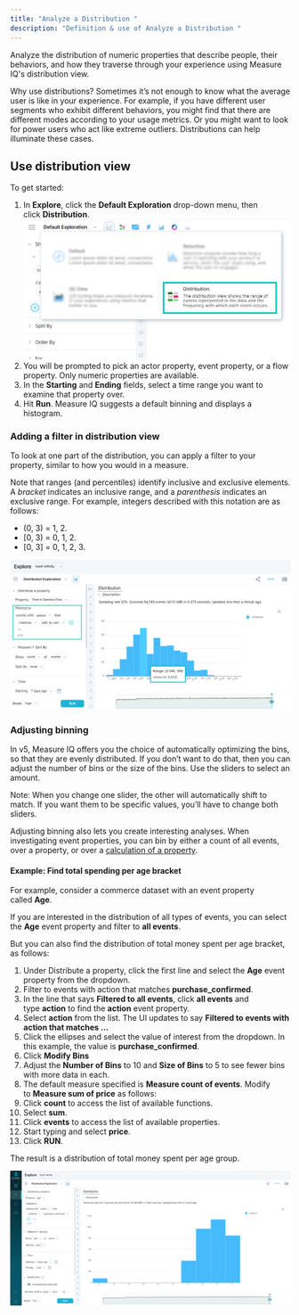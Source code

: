 ```yaml
---
title: "Analyze a Distribution "
description: "Definition & use of Analyze a Distribution "
---
```

Analyze the distribution of numeric properties that describe people, their behaviors, and how they traverse through your experience using Measure IQ's distribution view.

Why use distributions? Sometimes it’s not enough to know what the average user is like in your experience. For example, if you have different user segments who exhibit different behaviors, you might find that there are different modes according to your usage metrics. Or you might want to look for power users who act like extreme outliers. Distributions can help illuminate these cases.

## Use distribution view

To get started:

1. In **Explore**, click the **Default Exploration** drop-down menu, then click **Distribution**.![](./attachments/v5Distribution.png)
2. You will be prompted to pick an actor property, event property, or a flow property. Only numeric properties are available.
3. In the **Starting** and **Ending** fields, select a time range you want to examine that property over.
4. Hit **Run**. Measure IQ suggests a default binning and displays a histogram.

### Adding a filter in distribution view

To look at one part of the distribution, you can apply a filter to your property, similar to how you would in a measure.

Note that ranges (and percentiles) identify inclusive and exclusive elements. A *bracket* indicates an inclusive range, and a *parenthesis* indicates an exclusive range. For example, integers described with this notation are as follows:

- (0, 3) = 1, 2.
- \[0, 3) = 0, 1, 2.
- \[0, 3\] = 0, 1, 2, 3.

![](./attachments/v5DistributionFilter.png)

### Adjusting binning

In v5, Measure IQ offers you the choice of automatically optimizing the bins, so that they are evenly distributed. If you don’t want to do that, then you can adjust the number of bins or the size of the bins. Use the sliders to select an amount.

Note: When you change one slider, the other will automatically shift to match. If you want them to be specific values, you’ll have to change both sliders.

Adjusting binning also lets you create interesting analyses. When investigating event properties, you can bin by either a count of all events, over a property, or over a [calculation of a property](../event-property).

#### Example: Find total spending per age bracket

For example, consider a commerce dataset with an event property called **Age**.

If you are interested in the distribution of all types of events, you can select the **Age** event property and filter to **all events**.

But you can also find the distribution of total money spent per age bracket, as follows:

1. Under Distribute a property, click the first line and select the **Age** event property from the dropdown.
2. Filter to events with action that matches **purchase\_confirmed**.
1.   In the line that says **Filtered to all events**, click **all events** and type **action** to find the **action** event property.
2.   Select **action** from the list. The UI updates to say **Filtered to events with action that matches ...**
3.   Click the ellipses and select the value of interest from the dropdown. In this example, the value is **purchase\_confirmed**.
3. Click **Modify Bins**
1.   Adjust the **Number of Bins** to 10 and **Size of Bins** to 5 to see fewer bins with more data in each.
4. The default measure specified is **Measure count of events**. Modify to **Measure sum of price** as follows:
1.   Click **count** to access the list of available functions.
2.   Select **sum**.
3.   Click **events** to access the list of available properties.
4.   Start typing and select **price**.
5. Click **RUN**.

The result is a distribution of total money spent per age group.

![](./attachments/v5DistributionResult.png)